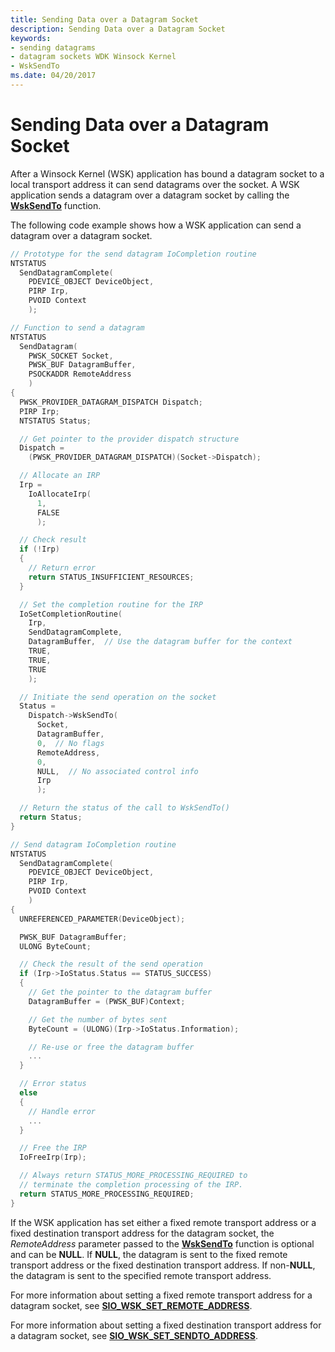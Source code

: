 ```yaml
---
title: Sending Data over a Datagram Socket
description: Sending Data over a Datagram Socket
keywords:
- sending datagrams
- datagram sockets WDK Winsock Kernel
- WskSendTo
ms.date: 04/20/2017
---
```


# Sending Data over a Datagram Socket


After a Winsock Kernel (WSK) application has bound a datagram socket to a local transport address it can send datagrams over the socket. A WSK application sends a datagram over a datagram socket by calling the [**WskSendTo**](/windows-hardware/drivers/ddi/wsk/nc-wsk-pfn_wsk_send_to) function.

The following code example shows how a WSK application can send a datagram over a datagram socket.

```C++
// Prototype for the send datagram IoCompletion routine
NTSTATUS
  SendDatagramComplete(
    PDEVICE_OBJECT DeviceObject,
    PIRP Irp,
    PVOID Context
    );

// Function to send a datagram
NTSTATUS
  SendDatagram(
    PWSK_SOCKET Socket,
    PWSK_BUF DatagramBuffer,
    PSOCKADDR RemoteAddress
    )
{
  PWSK_PROVIDER_DATAGRAM_DISPATCH Dispatch;
  PIRP Irp;
  NTSTATUS Status;

  // Get pointer to the provider dispatch structure
  Dispatch =
    (PWSK_PROVIDER_DATAGRAM_DISPATCH)(Socket->Dispatch);

  // Allocate an IRP
  Irp =
    IoAllocateIrp(
      1,
      FALSE
      );

  // Check result
  if (!Irp)
  {
    // Return error
    return STATUS_INSUFFICIENT_RESOURCES;
  }

  // Set the completion routine for the IRP
  IoSetCompletionRoutine(
    Irp,
    SendDatagramComplete,
    DatagramBuffer,  // Use the datagram buffer for the context
    TRUE,
    TRUE,
    TRUE
    );

  // Initiate the send operation on the socket
  Status =
    Dispatch->WskSendTo(
      Socket,
      DatagramBuffer,
      0,  // No flags
      RemoteAddress,
      0,
      NULL,  // No associated control info
      Irp
      );

  // Return the status of the call to WskSendTo()
  return Status;
}

// Send datagram IoCompletion routine
NTSTATUS
  SendDatagramComplete(
    PDEVICE_OBJECT DeviceObject,
    PIRP Irp,
    PVOID Context
    )
{
  UNREFERENCED_PARAMETER(DeviceObject);

  PWSK_BUF DatagramBuffer;
  ULONG ByteCount;

  // Check the result of the send operation
  if (Irp->IoStatus.Status == STATUS_SUCCESS)
  {
    // Get the pointer to the datagram buffer
    DatagramBuffer = (PWSK_BUF)Context;

    // Get the number of bytes sent
    ByteCount = (ULONG)(Irp->IoStatus.Information);

    // Re-use or free the datagram buffer
    ...
  }

  // Error status
  else
  {
    // Handle error
    ...
  }

  // Free the IRP
  IoFreeIrp(Irp);

  // Always return STATUS_MORE_PROCESSING_REQUIRED to
  // terminate the completion processing of the IRP.
  return STATUS_MORE_PROCESSING_REQUIRED;
}
```

If the WSK application has set either a fixed remote transport address or a fixed destination transport address for the datagram socket, the *RemoteAddress* parameter passed to the [**WskSendTo**](/windows-hardware/drivers/ddi/wsk/nc-wsk-pfn_wsk_send_to) function is optional and can be **NULL**. If **NULL**, the datagram is sent to the fixed remote transport address or the fixed destination transport address. If non-**NULL**, the datagram is sent to the specified remote transport address.

For more information about setting a fixed remote transport address for a datagram socket, see [**SIO\_WSK\_SET\_REMOTE\_ADDRESS**](./sio-wsk-set-remote-address.md).

For more information about setting a fixed destination transport address for a datagram socket, see [**SIO\_WSK\_SET\_SENDTO\_ADDRESS**](./sio-wsk-set-sendto-address.md).

 

